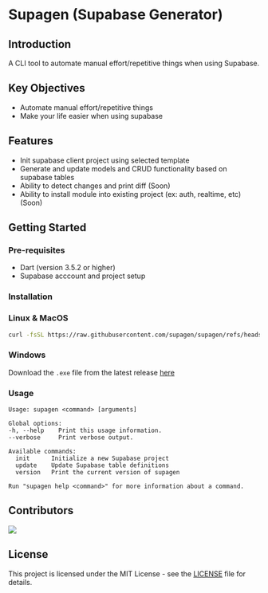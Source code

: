 # Supagen (Supabase Generator)

## Introduction
A CLI tool to automate manual effort/repetitive things when using Supabase.

## Key Objectives
- Automate manual effort/repetitive things
- Make your life easier when using supabase

## Features

- Init supabase client project using selected template
- Generate and update models and CRUD functionality based on supabase tables
- Ability to detect changes and print diff (Soon)
- Ability to install module into existing project (ex: auth, realtime, etc) (Soon)

## Getting Started

### Pre-requisites
- Dart (version 3.5.2 or higher)
- Supabase acccount and project setup

### Installation

### Linux & MacOS
```bash
curl -fsSL https://raw.githubusercontent.com/supagen/supagen/refs/heads/main/scripts/install.sh | bash
```

### Windows
Download the `.exe` file from the latest release [here](https://github.com/supagen/supagen/releases/latest)

### Usage
```
Usage: supagen <command> [arguments]

Global options:
-h, --help    Print this usage information.
--verbose     Print verbose output.

Available commands:
  init      Initialize a new Supabase project
  update    Update Supabase table definitions
  version   Print the current version of supagen

Run "supagen help <command>" for more information about a command.
```

## Contributors
<a href="https://github.com/supagen/supagen/graphs/contributors">
  <img src="https://contrib.rocks/image?repo=supagen/supagen" />
</a>

## License
This project is licensed under the MIT License - see the [LICENSE](LICENSE) file for details.
